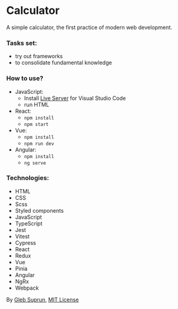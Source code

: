# Calculator
A simple calculator, the first practice of modern web development.

### Tasks set: 
- try out frameworks
- to consolidate fundamental knowledge

### How to use?
- JavaScript:
  - Install [Live Server](https://marketplace.visualstudio.com/items?itemName=ritwickdey.LiveServer) for Visual Studio Code
  - run HTML
- React:
  - `npm install`
  - `npm start`
- Vue:
  - `npm install`
  - `npm run dev`
- Angular:
  - `npm install`
  - `ng serve`

### Technologies:
- HTML
- CSS
- Scss
- Styled components
- JavaScript
- TypeScript
- Jest
- Vitest
- Cypress
- React
- Redux
- Vue
- Pinia
- Angular
- NgRx
- Webpack

By [Gleb Suprun](https://github.com/glebsuprun), [MIT License](https://github.com/glebsuprun/Portfolio/blob/main/calculator/LICENSE)
